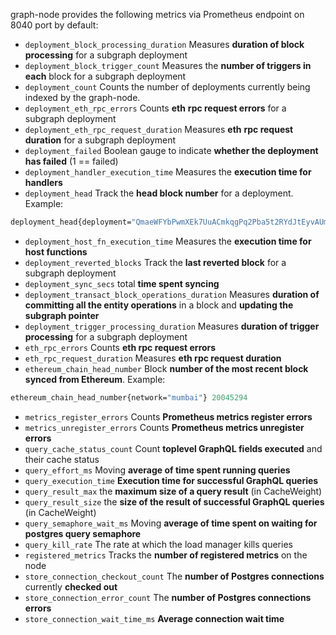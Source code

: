 graph-node provides the following metrics via Prometheus endpoint on 8040 port by default:
- `deployment_block_processing_duration`
Measures **duration of block processing** for a subgraph deployment
- `deployment_block_trigger_count`
Measures the **number of triggers in each** block for a subgraph deployment
- `deployment_count` 
Counts the number of deployments currently being indexed by the graph-node.
- `deployment_eth_rpc_errors`
Counts **eth** **rpc request errors** for a subgraph deployment
- `deployment_eth_rpc_request_duration`
Measures **eth** **rpc request duration** for a subgraph deployment
- `deployment_failed`
Boolean gauge to indicate **whether the deployment has failed** (1 == failed)
- `deployment_handler_execution_time`
Measures the **execution time for handlers**
- `deployment_head`
Track the **head block number** for a deployment. Example:

```protobuf
deployment_head{deployment="QmaeWFYbPwmXEk7UuACmkqgPq2Pba5t2RYdJtEyvAUmrxg",network="mumbai",shard="primary"} 19509077
```

- `deployment_host_fn_execution_time`
Measures the **execution time for host functions**
- `deployment_reverted_blocks`
Track the **last reverted block** for a subgraph deployment
- `deployment_sync_secs`
total **time spent syncing**
- `deployment_transact_block_operations_duration`
Measures **duration of committing all the entity operations** in a block and **updating the subgraph pointer**
- `deployment_trigger_processing_duration`
Measures **duration of trigger processing** for a subgraph deployment
- `eth_rpc_errors`
Counts **eth rpc request errors**
- `eth_rpc_request_duration`
Measures **eth rpc request duration**
- `ethereum_chain_head_number`
Block **number of the most recent block synced from Ethereum**. Example:

```protobuf
ethereum_chain_head_number{network="mumbai"} 20045294
```

- `metrics_register_errors`
Counts **Prometheus metrics register errors**
- `metrics_unregister_errors`
Counts **Prometheus metrics unregister errors**
- `query_cache_status_count`
Count **toplevel GraphQL fields executed** and their cache status
- `query_effort_ms`
Moving **average of time spent running queries**
- `query_execution_time`
**Execution time for successful GraphQL queries**
- `query_result_max`
the **maximum size of a query result** (in CacheWeight)
- `query_result_size` 
the **size of the result of successful GraphQL queries** (in CacheWeight)
- `query_semaphore_wait_ms`
Moving **average of time spent on waiting for postgres query semaphore**
- `query_kill_rate`
The rate at which the load manager kills queries
- `registered_metrics`
Tracks the **number of registered metrics** on the node
- `store_connection_checkout_count`
The **number of Postgres connections** currently **checked out**
- `store_connection_error_count`
The **number of Postgres connections errors**
- `store_connection_wait_time_ms`
**Average connection wait time**
